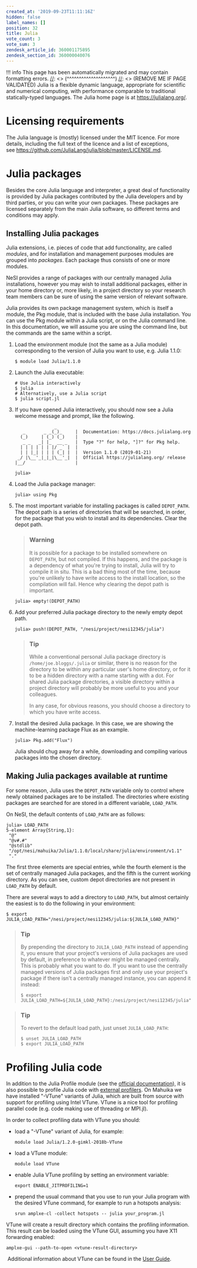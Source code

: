 ```yaml
---
created_at: '2019-09-23T11:11:16Z'
hidden: false
label_names: []
position: 32
title: Julia
vote_count: 3
vote_sum: 3
zendesk_article_id: 360001175895
zendesk_section_id: 360000040076
---
```



[//]: <> (REMOVE ME IF PAGE VALIDATED)
[//]: <> (vvvvvvvvvvvvvvvvvvvv)
!!! info
    This page has been automatically migrated and may contain formatting errors.
[//]: <> (^^^^^^^^^^^^^^^^^^^^)
[//]: <> (REMOVE ME IF PAGE VALIDATED)
Julia is a flexible dynamic language, appropriate for scientific and
numerical computing, with performance comparable to traditional
statically-typed languages. The Julia home page is
at <https://julialang.org/>.

# Licensing requirements

The Julia language is (mostly) licensed under the MIT licence. For more
details, including the full text of the licence and a list of
exceptions,
see <https://github.com/JuliaLang/julia/blob/master/LICENSE.md>.

# Julia packages

Besides the core Julia language and interpreter, a great deal of
functionality is provided by Julia packages contributed by the Julia
developers and by third parties, or you can write your own packages.
These packages are licensed separately from the main Julia software, so
different terms and conditions may apply.

## Installing Julia packages

Julia extensions, i.e. pieces of code that add functionality, are called
*modules*, and for installation and management purposes modules are
grouped into *packages*. Each package thus consists of one or more
modules.

NeSI provides a range of packages with our centrally managed Julia
installations, however you may wish to install additional packages,
either in your home directory or, more likely, in a project directory so
your research team members can be sure of using the same version of
relevant software.

Julia provides its own package management system, which is itself a
module, the Pkg module, that is included with the base Julia
installation. You can use the Pkg module within a Julia script, or on
the Julia command line. In this documentation, we will assume you are
using the command line, but the commands are the same within a script.

1.  Load the environment module (not the same as a Julia module)
    corresponding to the version of Julia you want to use, e.g. Julia
    1.1.0:

        $ module load Julia/1.1.0

2.  Launch the Julia executable:

        # Use Julia interactively
        $ julia
        # Alternatively, use a Julia script
        $ julia script.jl

3.  If you have opened Julia interactively, you should now see a Julia
    welcome message and prompt, like the following.

                       _
           _       _ _(_)_     |  Documentation: https://docs.julialang.org
          (_)     | (_) (_)    |
           _ _   _| |_  __ _   |  Type "?" for help, "]?" for Pkg help.
          | | | | | | |/ _` |  |
          | | |_| | | | (_| |  |  Version 1.1.0 (2019-01-21)
         _/ |\__'_|_|_|\__'_|  |  Official https://julialang.org/ release
        |__/                   |

        julia>

4.  Load the Julia package manager:

        julia> using Pkg

5.  The most important variable for installing packages is called
    `DEPOT_PATH`. The depot path is a series of directories that will be
    searched, in order, for the package that you wish to install and its
    dependencies. Clear the depot path.

    > ### Warning
    >
    > It is possible for a package to be installed somewhere on
    > `DEPOT_PATH`, but not compiled. If this happens, and the package
    > is a dependency of what you're trying to install, Julia will try
    > to compile it in situ. This is a bad thing most of the time,
    > because you're unlikely to have write access to the install
    > location, so the compilation will fail. Hence why clearing the
    > depot path is important.

        julia> empty!(DEPOT_PATH)

6.  Add your preferred Julia package directory to the newly empty depot
    path.

        julia> push!(DEPOT_PATH, "/nesi/project/nesi12345/julia")

    > ### Tip
    >
    > While a conventional personal Julia package directory is
    > `/home/joe.bloggs/.julia` or similar, there is no reason for the
    > directory to be within any particular user's home directory, or
    > for it to be a hidden directory with a name starting with a dot.
    > For shared Julia package directories, a visible directory within a
    > project directory will probably be more useful to you and your
    > colleagues.
    >
    > In any case, for obvious reasons, you should choose a directory to
    > which you have write access.

7.  Install the desired Julia package. In this case, we are showing the
    machine-learning package Flux as an example.

        julia> Pkg.add("Flux")

    Julia should chug away for a while, downloading and compiling
    various packages into the chosen directory.

## Making Julia packages available at runtime

For some reason, Julia uses the `DEPOT_PATH` variable only to control
where newly obtained packages are to be installed. The directories where
existing packages are searched for are stored in a different variable,
`LOAD_PATH`.

On NeSI, the default contents of `LOAD_PATH` are as follows:

    julia> LOAD_PATH
    5-element Array{String,1}:
     "@"
     "@v#.#"
     "@stdlib"
     "/opt/nesi/mahuika/Julia/1.1.0/local/share/julia/environment/v1.1"
     "."

The first three elements are special entries, while the fourth element
is the set of centrally managed Julia packages, and the fifth is the
current working directory. As you can see, custom depot directories are
not present in `LOAD_PATH` by default.

There are several ways to add a directory to `LOAD_PATH`, but almost
certainly the easiest is to do the following in your environment:

    $ export JULIA_LOAD_PATH="/nesi/project/nesi12345/julia:${JULIA_LOAD_PATH}"

> ### Tip
>
> By prepending the directory to `JULIA_LOAD_PATH` instead of appending
> it, you ensure that your project's versions of Julia packages are used
> by default, in preference to whatever might be managed centrally. This
> is probably what you want to do. If you want to use the centrally
> managed versions of Julia packages first and only use your project's
> package if there isn't a centrally managed instance, you can append it
> instead:
>
>     $ export JULIA_LOAD_PATH=${JULIA_LOAD_PATH}:/nesi/project/nesi12345/julia"

> ### Tip
>
> To revert to the default load path, just unset `JULIA_LOAD_PATH`:
>
>     $ unset JULIA_LOAD_PATH
>     $ export JULIA_LOAD_PATH

# Profiling Julia code

In addition to the Julia Profile module (see the [official
documentation](https://docs.julialang.org/en/v1/manual/profile/)), it is
also possible to profile Julia code with [external
profilers](https://docs.julialang.org/en/v1/manual/profile/#External-Profiling-1).
On Mahuika we have installed "-VTune" variants of Julia, which are built
from source with support for profiling using Intel VTune. VTune is a
nice tool for profiling parallel code (e.g. code making use of threading
or MPI.jl).

In order to collect profiling data with VTune you should:

-   load a "-VTune" variant of Julia, for example:

        module load Julia/1.2.0-gimkl-2018b-VTune

-   load a VTune module:

        module load VTune

-   enable Julia VTune profiling by setting an environment variable:

        export ENABLE_JITPROFILING=1

-   prepend the usual command that you use to run your Julia program
    with the desired VTune command, for example to run a hotspots
    analysis:

        srun amplxe-cl -collect hotspots -- julia your_program.jl

VTune will create a result directory which contains the profiling
information. This result can be loaded using the VTune GUI, assuming you
have X11 forwarding enabled:

    amplxe-gui --path-to-open <vtune-result-directory>

 Additional information about VTune can be found in the [User
Guide](https://software.intel.com/en-us/vtune-amplifier-help).

